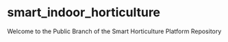 # smart_indoor_horticulture

Welcome to the Public Branch of the Smart Horticulture Platform Repository